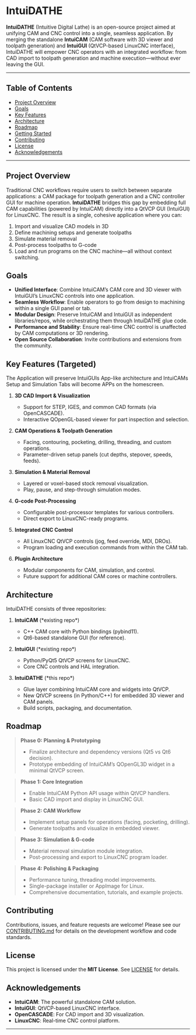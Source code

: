 # IntuiDATHE

**IntuiDATHE** (Intuitive Digital Lathe) is an open-source project aimed at unifying CAM and CNC control into a single, seamless application. By merging the standalone **IntuiCAM** (CAM software with 3D viewer and toolpath generation) and **IntuiGUI** (QtVCP-based LinuxCNC interface), IntuiDATHE will empower CNC operators with an integrated workflow: from CAD import to toolpath generation and machine execution—without ever leaving the GUI.

---

## Table of Contents

* [Project Overview](#project-overview)
* [Goals](#goals)
* [Key Features](#key-features)
* [Architecture](#architecture)
* [Roadmap](#roadmap)
* [Getting Started](#getting-started)
* [Contributing](#contributing)
* [License](#license)
* [Acknowledgements](#acknowledgements)

---

## Project Overview

Traditional CNC workflows require users to switch between separate applications: a CAM package for toolpath generation and a CNC controller GUI for machine operation. **IntuiDATHE** bridges this gap by embedding full CAM capabilities (powered by IntuiCAM) directly into a QtVCP GUI (IntuiGUI) for LinuxCNC. The result is a single, cohesive application where you can:

1. Import and visualize CAD models in 3D
2. Define machining setups and generate toolpaths
3. Simulate material removal
4. Post-process toolpaths to G-code
5. Load and run programs on the CNC machine—all without context switching.

## Goals

* **Unified Interface**: Combine IntuiCAM’s CAM core and 3D viewer with IntuiGUI’s LinuxCNC controls into one application.
* **Seamless Workflow**: Enable operators to go from design to machining within a single GUI panel or tab.
* **Modular Design**: Preserve IntuiCAM and IntuiGUI as independent libraries/repos, while orchestrating them through IntuiDATHE glue code.
* **Performance and Stability**: Ensure real-time CNC control is unaffected by CAM computations or 3D rendering.
* **Open Source Collaboration**: Invite contributions and extensions from the community.

## Key Features (Targeted)

The Application will preserve IntuiGUIs App-like architecture and IntuiCAMs Setup and Simulation Tabs will become APPs on the homescreen.

1. **3D CAD Import & Visualization**

   * Support for STEP, IGES, and common CAD formats (via OpenCASCADE).
   * Interactive QOpenGL-based viewer for part inspection and selection.

2. **CAM Operations & Toolpath Generation**

   * Facing, contouring, pocketing, drilling, threading, and custom operations.
   * Parameter-driven setup panels (cut depths, stepover, speeds, feeds).

3. **Simulation & Material Removal**

   * Layered or voxel-based stock removal visualization.
   * Play, pause, and step-through simulation modes.

4. **G-code Post-Processing**

   * Configurable post-processor templates for various controllers.
   * Direct export to LinuxCNC-ready programs.

5. **Integrated CNC Control**

   * All LinuxCNC QtVCP controls (jog, feed override, MDI, DROs).
   * Program loading and execution commands from within the CAM tab.

6. **Plugin Architecture**

   * Modular components for CAM, simulation, and control.
   * Future support for additional CAM cores or machine controllers.

## Architecture

IntuiDATHE consists of three repositories:

1. **IntuiCAM** (\*existing repo\*)

   * C++ CAM core with Python bindings (pybind11).
   * Qt6-based standalone GUI (for reference).

2. **IntuiGUI** (\*existing repo\*)

   * Python/PyQt5 QtVCP screens for LinuxCNC.
   * Core CNC controls and HAL integration.

3. **IntuiDATHE** (\*this repo\*)

   * Glue layer combining IntuiCAM core and widgets into QtVCP.
   * New QtVCP screens (in Python/C++) for embedded 3D viewer and CAM panels.
   * Build scripts, packaging, and documentation.

## Roadmap

> **Phase 0: Planning & Prototyping**
>
> * Finalize architecture and dependency versions (Qt5 vs Qt6 decision).
> * Prototype embedding of IntuiCAM’s QOpenGL3D widget in a minimal QtVCP screen.

> **Phase 1: Core Integration** 
>
> * Enable IntuiCAM Python API usage within QtVCP handlers.
> * Basic CAD import and display in LinuxCNC GUI.

> **Phase 2: CAM Workflow** 
>
> * Implement setup panels for operations (facing, pocketing, drilling).
> * Generate toolpaths and visualize in embedded viewer.

> **Phase 3: Simulation & G-code** 
>
> * Material removal simulation module integration.
> * Post-processing and export to LinuxCNC program loader.

> **Phase 4: Polishing & Packaging** 
>
> * Performance tuning, threading model improvements.
> * Single-package installer or AppImage for Linux.
> * Comprehensive documentation, tutorials, and example projects.

## Contributing

Contributions, issues, and feature requests are welcome! Please see our [CONTRIBUTING.md](CONTRIBUTING.md) for details on the development workflow and code standards.

## License

This project is licensed under the **MIT License**. See [LICENSE](LICENSE) for details.

## Acknowledgements

* **IntuiCAM**: The powerful standalone CAM solution.
* **IntuiGUI**: QtVCP-based LinuxCNC interface.
* **OpenCASCADE**: For CAD import and 3D visualization.
* **LinuxCNC**: Real-time CNC control platform.
   

---

